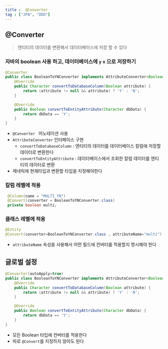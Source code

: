 ```yaml
---
title :  @Converter
tag : ["JPA", "DDD"]
---
```




## @Converter

> 엔티티의 데이터를 변환해서 데이터베이스에 저장 할 수 있다



### 자바의 boolean 사용 하고, 데이터베이스에 `y` `n` 으로 저장하기 

```java
@Converter
public class BooleanToYNConverter implements AttributeConverter<Boolean, Character> {
    @Override
    public Character convertToDatabaseColumn(Boolean attribute) {
        return (attribute != null && attribute) ? 'Y' : 'N';
    }

    @Override
    public Boolean convertToEntityAttribute(Character dbData) {
        return dbData == 'Y';
    }
}
```

* `@Converter ` 어노테이션 사용 
* `AttributeConverter` 인터페이스 구현 
  * `convertToDatabaseColumn` : 엔티티의 데이터를 데이터베이스 칼럼에 저장할 데이터로 변환한다
  * `convertToEntityAttribute` :  데이터베이스에서 조회한 칼럼 데이터를 엔티티의 데이터로 변환 
* 제네릭에 현재타입과 변환할 타입을 지정해야한다 



### 칼럼 레벨에 적용

```java
 @Column(name = "MULTI_YN")
 @Convert(converter = BooleanToYNConverter.class)
 private boolean multi;
```



### 클래스 레벨에 적용 

```java
@Entity
@Convert(converter=BooleanToYNConverter.class , attributeName="multi")
```

* `attributeName` 속성을 사용해서 어떤 필드에 컨버터를 적용할지 명시해야 한다



## 글로벌 설정

```java
@Converter(autoApply=true)
public class BooleanToYNConverter implements AttributeConverter<Boolean, Character> {
    @Override
    public Character convertToDatabaseColumn(Boolean attribute) {
        return (attribute != null && attribute) ? 'Y' : 'N';
    }

    @Override
    public Boolean convertToEntityAttribute(Character dbData) {
        return dbData == 'Y';
    }
}
```

* 모든 Boolean 타입에 컨버터를 적용한다 
* 따로  `@Convert`를 지정하지 않아도 된다 